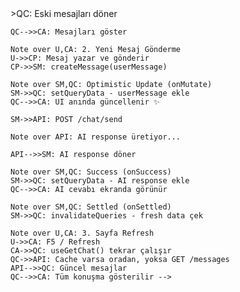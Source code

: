 <!-- sequenceDiagram
participant U as User
participant CP as ChatPrompt
participant SM as useCreateMessage
participant QC as QueryClient Cache
participant API as Backend API
participant CA as ChatArea

    Note over U,CA: 1. İlk Yükleme (Sayfa Açılışı)
    CA->>QC: useGetChat() çalışır
    QC->>API: GET /messages/:conversationId
    API-->>QC: Eski mesajları döner

    QC-->>CA: Mesajları göster

    Note over U,CA: 2. Yeni Mesaj Gönderme
    U->>CP: Mesaj yazar ve gönderir
    CP->>SM: createMessage(userMessage)

    Note over SM,QC: Optimistic Update (onMutate)
    SM->>QC: setQueryData - userMessage ekle
    QC-->>CA: UI anında güncellenir ✨

    SM->>API: POST /chat/send

    Note over API: AI response üretiyor...

    API-->>SM: AI response döner

    Note over SM,QC: Success (onSuccess)
    SM->>QC: setQueryData - AI response ekle
    QC-->>CA: AI cevabı ekranda görünür

    Note over SM,QC: Settled (onSettled)
    SM->>QC: invalidateQueries - fresh data çek

    Note over U,CA: 3. Sayfa Refresh
    U->>CA: F5 / Refresh
    CA->>QC: useGetChat() tekrar çalışır
    QC->>API: Cache varsa oradan, yoksa GET /messages
    API-->>QC: Güncel mesajlar
    QC-->>CA: Tüm konuşma gösterilir -->

